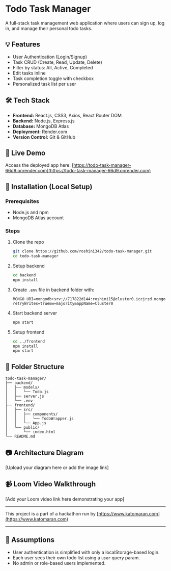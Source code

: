 
# Todo Task Manager

A full-stack task management web application where users can sign up, log in, and manage their personal todo tasks.

## 💡 Features

- User Authentication (Login/Signup)
- Task CRUD (Create, Read, Update, Delete)
- Filter by status: All, Active, Completed
- Edit tasks inline
- Task completion toggle with checkbox
- Personalized task list per user

## 🛠️ Tech Stack

- **Frontend:** React.js, CSS3, Axios, React Router DOM
- **Backend:** Node.js, Express.js
- **Database:** MongoDB Atlas
- **Deployment:** Render.com
- **Version Control:** Git & GitHub

## 🔗 Live Demo

Access the deployed app here: [https://todo-task-manager-66d9.onrender.com](https://todo-task-manager-66d9.onrender.com)

## 🚀 Installation (Local Setup)

### Prerequisites

- Node.js and npm
- MongoDB Atlas account

### Steps

1. Clone the repo
   ```bash
   git clone https://github.com/roshini342/todo-task-manager.git
   cd todo-task-manager
   ```

2. Setup backend
   ```bash
   cd backend
   npm install
   ```

3. Create `.env` file in backend folder with:
   ```env
   MONGO_URI=mongodb+srv://717822d144:roshini15@cluster0.iccjrzd.mongodb.net/tododb?retryWrites=true&w=majority&appName=Cluster0
   ```

4. Start backend server
   ```bash
   npm start
   ```

5. Setup frontend
   ```bash
   cd ../frontend
   npm install
   npm start
   ```

## 📁 Folder Structure

```
todo-task-manager/
├── backend/
│   ├── models/
│   │   └── Todo.js
│   ├── server.js
│   └── .env
├── frontend/
│   ├── src/
│   │   ├── components/
│   │   │   └── TodoWrapper.js
│   │   └── App.js
│   └── public/
│       └── index.html
└── README.md
```

## 📷 Architecture Diagram

[Upload your diagram here or add the image link]

## 📹 Loom Video Walkthrough

[Add your Loom video link here demonstrating your app]

---

This project is a part of a hackathon run by [https://www.katomaran.com](https://www.katomaran.com)

---

## 📌 Assumptions

- User authentication is simplified with only a localStorage-based login.
- Each user sees their own todo list using a `user` query param.
- No admin or role-based users implemented.

